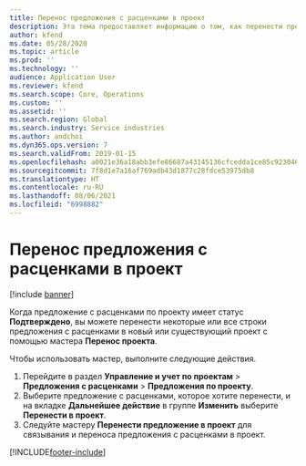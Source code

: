 ```yaml
---
title: Перенос предложения с расценками в проект
description: Эта тема предоставляет информацию о том, как перенести предложение с расценками в новый или существующий проект.
author: kfend
ms.date: 05/28/2020
ms.topic: article
ms.prod: ''
ms.technology: ''
audience: Application User
ms.reviewer: kfend
ms.search.scope: Core, Operations
ms.custom: ''
ms.assetid: ''
ms.search.region: Global
ms.search.industry: Service industries
ms.author: andchoi
ms.dyn365.ops.version: 7
ms.search.validFrom: 2019-01-15
ms.openlocfilehash: a0021e36a18abb3efe86687a43145136cfcedda1ce85c92304608bf2e7270598
ms.sourcegitcommit: 7f8d1e7a16af769adb43d1877c28fdce53975db8
ms.translationtype: HT
ms.contentlocale: ru-RU
ms.lasthandoff: 08/06/2021
ms.locfileid: "6998882"
---
```

# <a name="transfer-a-quotation-to-a-project"></a>Перенос предложения с расценками в проект

[!include [banner](../includes/banner.md)]

Когда предложение с расценками по проекту имеет статус **Подтверждено**, вы можете перенести некоторые или все строки предложения с расценками в новый или существующий проект с помощью мастера **Перенос проекта**. 

Чтобы использовать мастер, выполните следующие действия.

1. Перейдите в раздел **Управление и учет по проектам** > **Предложения с расценками** > **Предложения по проекту**.
2. Выберите предложение с расценками, которое хотите перенести, и на вкладке **Дальнейшее действие** в группе **Изменить** выберите **Перенести в проект**.
3. Следуйте мастеру **Перенести предложение в проект** для связывания и переноса предложения с расценками в проект.


[!INCLUDE[footer-include](../includes/footer-banner.md)]